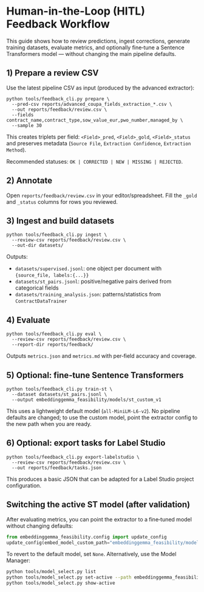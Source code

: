 # Human-in-the-Loop (HITL) Feedback Workflow

This guide shows how to review predictions, ingest corrections, generate training datasets, evaluate metrics, and optionally fine‑tune a Sentence Transformers model — without changing the main pipeline defaults.

## 1) Prepare a review CSV

Use the latest pipeline CSV as input (produced by the advanced extractor):

```
python tools/feedback_cli.py prepare \
  --pred-csv reports/advanced_coupa_fields_extraction_*.csv \
  --out reports/feedback/review.csv \
  --fields contract_name,contract_type,sow_value_eur,pwo_number,managed_by \
  --sample 30
```

This creates triplets per field: `<Field>_pred`, `<Field>_gold`, `<Field>_status` and preserves metadata (`Source File`, `Extraction Confidence`, `Extraction Method`).

Recommended statuses: `OK | CORRECTED | NEW | MISSING | REJECTED`.

## 2) Annotate

Open `reports/feedback/review.csv` in your editor/spreadsheet. Fill the `_gold` and `_status` columns for rows you reviewed.

## 3) Ingest and build datasets

```
python tools/feedback_cli.py ingest \
  --review-csv reports/feedback/review.csv \
  --out-dir datasets/
```

Outputs:
- `datasets/supervised.jsonl`: one object per document with `{source_file, labels:{...}}`
- `datasets/st_pairs.jsonl`: positive/negative pairs derived from categorical fields
- `datasets/training_analysis.json`: patterns/statistics from `ContractDataTrainer`

## 4) Evaluate

```
python tools/feedback_cli.py eval \
  --review-csv reports/feedback/review.csv \
  --report-dir reports/feedback/
```

Outputs `metrics.json` and `metrics.md` with per‑field accuracy and coverage.

## 5) Optional: fine‑tune Sentence Transformers

```
python tools/feedback_cli.py train-st \
  --dataset datasets/st_pairs.jsonl \
  --output embeddinggemma_feasibility/models/st_custom_v1
```

This uses a lightweight default model (`all-MiniLM-L6-v2`). No pipeline defaults are changed; to use the custom model, point the extractor config to the new path when you are ready.

## 6) Optional: export tasks for Label Studio

```
python tools/feedback_cli.py export-labelstudio \
  --review-csv reports/feedback/review.csv \
  --out reports/feedback/tasks.json
```

This produces a basic JSON that can be adapted for a Label Studio project configuration.

## Switching the active ST model (after validation)

After evaluating metrics, you can point the extractor to a fine‑tuned model without changing defaults:

```python
from embeddinggemma_feasibility.config import update_config
update_config(embed_model_custom_path="embeddinggemma_feasibility/models/st_custom_v1")
```

To revert to the default model, set `None`. Alternatively, use the Model Manager:

```bash
python tools/model_select.py list
python tools/model_select.py set-active --path embeddinggemma_feasibility/models/st_custom_v1
python tools/model_select.py show-active
```

